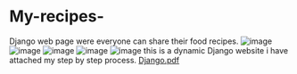 # My-recipes-
Django web page were everyone can share their food recipes. 
![image](https://user-images.githubusercontent.com/115403319/218624360-ba485077-0dbd-4ed3-aac3-7710471298b1.png)
![image](https://user-images.githubusercontent.com/115403319/218624497-834a7f53-0424-4d4a-b81c-556b36853ae5.png)
![image](https://user-images.githubusercontent.com/115403319/218624568-a892ca19-91eb-410f-b15e-248d9853a8d4.png)
![image](https://user-images.githubusercontent.com/115403319/218624654-d487b8e0-0e6f-41ba-abf8-823879c0ec21.png)
![image](https://user-images.githubusercontent.com/115403319/218624830-ce7e4bda-a715-4d40-9f6e-409f302c5ff1.png)
this is a dynamic Django website i have attached my step by step process. [Django.pdf](https://github.com/Dorelis26/My-recipes-/files/10728194/Django.pdf)
